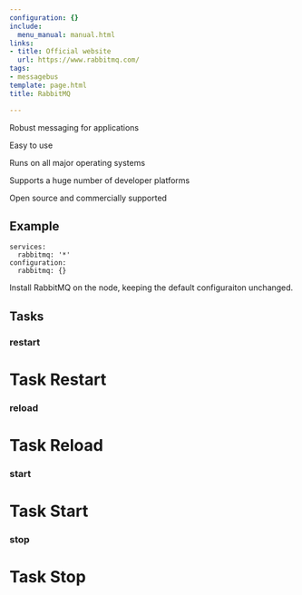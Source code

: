 ```yaml
---
configuration: {}
include:
  menu_manual: manual.html
links:
- title: Official website
  url: https://www.rabbitmq.com/
tags:
- messagebus
template: page.html
title: RabbitMQ

---
```

Robust messaging for applications

Easy to use

Runs on all major operating systems

Supports a huge number of developer platforms

Open source and commercially supported

## Example

    services:
      rabbitmq: '*'
    configuration:
      rabbitmq: {}

Install RabbitMQ on the node, keeping the default configuraiton unchanged.
## Tasks
### restart
# Task Restart

### reload
# Task Reload

### start
# Task Start

### stop
# Task Stop
